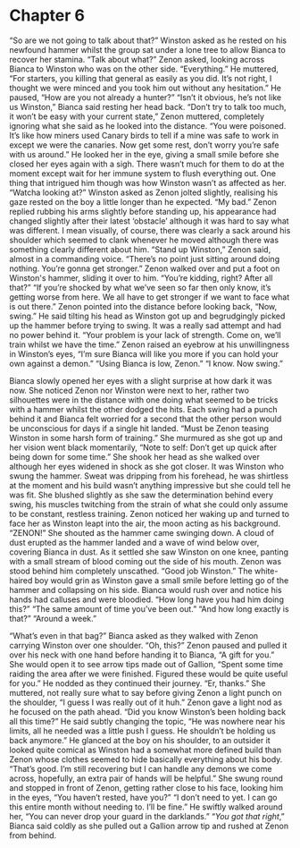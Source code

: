 # Chapter 6

“So are we not going to talk about that?” Winston asked as he rested on his newfound hammer whilst the group sat under a lone tree to allow Bianca to recover her stamina.
“Talk about what?” Zenon asked, looking across Bianca to Winston who was on the other side. 
“Everything.” He muttered, “For starters, you killing that general as easily as you did. It’s not right, I thought we were minced and you took him out without any hesitation.” He paused, “How are you not already a hunter?”
“Isn’t it obvious, he’s not like us Winston,” Bianca said resting her head back.
“Don’t try to talk too much, it won’t be easy with your current state,” Zenon muttered, completely ignoring what she said as he looked into the distance. “You were poisoned. It’s like how miners used Canary birds to tell if a mine was safe to work in except we were the canaries. Now get some rest, don’t worry you’re safe with us around.” He looked her in the eye, giving a small smile before she closed her eyes again with a sigh. There wasn’t much for them to do at the moment except wait for her immune system to flush everything out. One thing that intrigued him though was how Winston wasn’t as affected as her. 
“Watcha looking at?” Winston asked as Zenon jolted slightly, realising his gaze rested on the boy a little longer than he expected.
“My bad.” Zenon replied rubbing his arms slightly before standing up, his appearance had changed slightly after their latest ‘obstacle’ although it was hard to say what was different. I mean visually, of course, there was clearly a sack around his shoulder which seemed to clank whenever he moved although there was something clearly different about him. “Stand up Winston,” Zenon said, almost in a commanding voice. “There’s no point just sitting around doing nothing. You’re gonna get stronger.” Zenon walked over and put a foot on Winston's hammer, sliding it over to him. 
“You’re kidding, right? After all that?” 
“If you’re shocked by what we’ve seen so far then only know, it’s getting worse from here. We all have to get stronger if we want to face what is out there.” Zenon pointed into the distance before looking back, “Now, swing.” He said tilting his head as Winston got up and begrudgingly picked up the hammer before trying to swing. It was a really sad attempt and had no power behind it. “Your problem is your lack of strength. Come on, we’ll train whilst we have the time.” Zenon raised an eyebrow at his unwillingness in Winston’s eyes, “I’m sure Bianca will like you more if you can hold your own against a demon.” 
“Using Bianca is low, Zenon.” 
“I know. Now swing.”

Bianca slowly opened her eyes with a slight surprise at how dark it was now. She noticed Zenon nor Winston were next to her, rather two silhouettes were in the distance with one doing what seemed to be tricks with a hammer whilst the other dodged the hits. Each swing had a punch behind it and Bianca felt worried for a second that the other person would be unconscious for days if a single hit landed. “Must be Zenon teasing Winston in some harsh form of training.” She murmured as she got up and her vision went black momentarily, “Note to self: Don’t get up quick after being down for some time.” She shook her head as she walked over although her eyes widened in shock as she got closer. It was Winston who swung the hammer. Sweat was dripping from his forehead, he was shirtless at the moment and his build wasn’t anything impressive but she could tell he was fit. She blushed slightly as she saw the determination behind every swing, his muscles twitching from the strain of what she could only assume to be constant, restless training. 
Zenon noticed her waking up and turned to face her as Winston leapt into the air, the moon acting as his background. “ZENON!” She shouted as the hammer came swinging down. A cloud of dust erupted as the hammer landed and a wave of wind below over, covering Bianca in dust. As it settled she saw Winston on one knee, panting with a small stream of blood coming out the side of his mouth. Zenon was stood behind him completely unscathed.
“Good job Winston.” The white-haired boy would grin as Winston gave a small smile before letting go of the hammer and collapsing on his side. Bianca would rush over and notice his hands had calluses and were bloodied.
“How long have you had him doing this?”
“The same amount of time you’ve been out.”
“And how long exactly is that?”
“Around a week.”

“What’s even in that bag?” Bianca asked as they walked with Zenon carrying Winston over one shoulder. 
“Oh, this?” Zenon paused and pulled it over his neck with one hand before handing it to Bianca, “A gift for you.” She would open it to see arrow tips made out of Gallion, “Spent some time raiding the area after we were finished. Figured these would be quite useful for you.” He nodded as they continued their journey. 
“Er, thanks.” She muttered, not really sure what to say before giving Zenon a light punch on the shoulder, “I guess I was really out of it huh.” Zenon gave a light nod as he focused on the path ahead.
“Did you know Winston’s been holding back all this time?” He said subtly changing the topic, “He was nowhere near his limits, all he needed was a little push I guess. He shouldn’t be holding us back anymore.” He glanced at the boy on his shoulder, to an outsider it looked quite comical as Winston had a somewhat more defined build than Zenon whose clothes seemed to hide basically everything about his body. 
“That’s good. I’m still recovering but I can handle any demons we come across, hopefully, an extra pair of hands will be helpful.” She swung round and stopped in front of Zenon, getting rather close to his face, looking him in the eyes, “You haven’t rested, have you?” 
“I don’t need to yet. I can go this entire month without needing to. I’ll be fine.” He swiftly walked around her, “You can never drop your guard in the darklands.” 
“_You got that right_,” Bianca said coldly as she pulled out a Gallion arrow tip and rushed at Zenon from behind.

